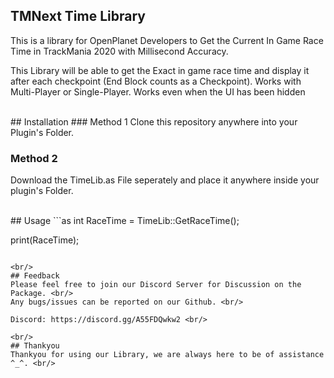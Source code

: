 ## TMNext Time Library
This is a library for OpenPlanet Developers to Get the Current In Game Race Time in TrackMania 2020 with Millisecond Accuracy. <br/>

This Library will be able to get the Exact in game race time and display it after each checkpoint (End Block counts as a Checkpoint).
Works with Multi-Player or Single-Player.
Works even when the UI has been hidden<br/>

<br/>
## Installation
### Method 1
Clone this repository anywhere into your Plugin's Folder.<br/>

### Method 2
Download the TimeLib.as File seperately and place it anywhere inside your plugin's Folder. <br/>

<br/>
## Usage
```as
int RaceTime = TimeLib::GetRaceTime();

print(RaceTime);
```

<br/>
## Feedback
Please feel free to join our Discord Server for Discussion on the Package. <br/>
Any bugs/issues can be reported on our Github. <br/>

Discord: https://discord.gg/A55FDQwkw2 <br/>

<br/>
## Thankyou
Thankyou for using our Library, we are always here to be of assistance ^_^. <br/>